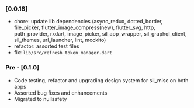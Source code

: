 ### [0.0.18]

* chore: update lib dependencies (async_redux, dotted_border, file_picker, flutter_image_compress(new), flutter_svg, http, path_provider, rxdart, image_picker, sil_app_wrapper, sil_graphql_client, sil_themes, url_launcher, lint, mockito)
* refactor: assorted test files
* fix: `lib/src/refresh_token_manager.dart`

### Pre - [0.1.0] 

* Code testing, refactor and upgrading design system for sil_misc on both apps
* Assorted bug fixes and enhancements
* Migrated to nullsafety
